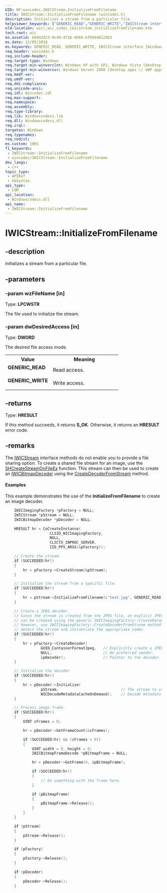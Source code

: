 ```yaml
---
UID: NF:wincodec.IWICStream.InitializeFromFilename
title: IWICStream::InitializeFromFilename (wincodec.h)
description: Initializes a stream from a particular file.
helpviewer_keywords: ["GENERIC_READ","GENERIC_WRITE","IWICStream interface [Windows Imaging Component]","InitializeFromFilename method","IWICStream.InitializeFromFilename","IWICStream::InitializeFromFilename","InitializeFromFilename","InitializeFromFilename method [Windows Imaging Component]","InitializeFromFilename method [Windows Imaging Component]","IWICStream interface","_wic_codec_iwicstream_initializefromfilename","wic._wic_codec_iwicstream_initializefromfilename","wincodec/IWICStream::InitializeFromFilename"]
old-location: wic\_wic_codec_iwicstream_initializefromfilename.htm
tech.root: wic
ms.assetid: b0942d23-9c49-4726-9d84-bf0d448124b3
ms.date: 12/05/2018
ms.keywords: GENERIC_READ, GENERIC_WRITE, IWICStream interface [Windows Imaging Component],InitializeFromFilename method, IWICStream.InitializeFromFilename, IWICStream::InitializeFromFilename, InitializeFromFilename, InitializeFromFilename method [Windows Imaging Component], InitializeFromFilename method [Windows Imaging Component],IWICStream interface, _wic_codec_iwicstream_initializefromfilename, wic._wic_codec_iwicstream_initializefromfilename, wincodec/IWICStream::InitializeFromFilename
req.header: wincodec.h
req.include-header: 
req.target-type: Windows
req.target-min-winverclnt: Windows XP with SP2, Windows Vista [desktop apps \| UWP apps]
req.target-min-winversvr: Windows Server 2008 [desktop apps \| UWP apps]
req.kmdf-ver: 
req.umdf-ver: 
req.ddi-compliance: 
req.unicode-ansi: 
req.idl: Wincodec.idl
req.max-support: 
req.namespace: 
req.assembly: 
req.type-library: 
req.lib: Windowscodecs.lib
req.dll: Windowscodecs.dll
req.irql: 
targetos: Windows
req.typenames: 
req.redist: 
ms.custom: 19H1
f1_keywords:
 - IWICStream::InitializeFromFilename
 - wincodec/IWICStream::InitializeFromFilename
dev_langs:
 - c++
topic_type:
 - APIRef
 - kbSyntax
api_type:
 - COM
api_location:
 - Windowscodecs.dll
api_name:
 - IWICStream::InitializeFromFilename
---
```


# IWICStream::InitializeFromFilename


## -description

Initializes a stream from a particular file.

## -parameters

### -param wzFileName [in]

Type: <b>LPCWSTR</b>

The file used to initialize the stream.

### -param dwDesiredAccess [in]

Type: <b>DWORD</b>

The desired file access mode.

<table>
<tr>
<th>Value</th>
<th>Meaning</th>
</tr>
<tr>
<td width="40%"><a id="GENERIC_READ"></a><a id="generic_read"></a><dl>
<dt><b>GENERIC_READ</b></dt>
</dl>
</td>
<td width="60%">
Read access.

</td>
</tr>
<tr>
<td width="40%"><a id="GENERIC_WRITE"></a><a id="generic_write"></a><dl>
<dt><b>GENERIC_WRITE</b></dt>
</dl>
</td>
<td width="60%">
Write access.

</td>
</tr>
</table>

## -returns

Type: <b>HRESULT</b>

If this method succeeds, it returns <b xmlns:loc="http://microsoft.com/wdcml/l10n">S_OK</b>. Otherwise, it returns an <b xmlns:loc="http://microsoft.com/wdcml/l10n">HRESULT</b> error code.

## -remarks

The <a href="/windows/desktop/api/wincodec/nn-wincodec-iwicstream">IWICStream</a> interface methods do not enable you to provide a file sharing option.
            To create a shared file stream for an image, use the <a href="/windows/desktop/api/shlwapi/nf-shlwapi-shcreatestreamonfileex">SHCreateStreamOnFileEx</a> function.
            This stream can then be used to create an <a href="/windows/desktop/api/wincodec/nn-wincodec-iwicbitmapdecoder">IWICBitmapDecoder</a> using the <a href="/windows/desktop/api/wincodec/nf-wincodec-iwicimagingfactory-createdecoderfromstream">CreateDecoderFromStream</a> method.
         


#### Examples

This example demonstrates the use of the <b>InitializeFromFilename</b> to create an image decoder.


```cpp
    IWICImagingFactory *pFactory = NULL;
    IWICStream *pStream = NULL;
    IWICBitmapDecoder *pDecoder = NULL;

    HRESULT hr = CoCreateInstance(
                    CLSID_WICImagingFactory,
                    NULL,
                    CLSCTX_INPROC_SERVER,
                    IID_PPV_ARGS(&pFactory));

    // Create the stream.
    if (SUCCEEDED(hr))
    {
        hr = pFactory->CreateStream(&pStream);
    }

    // Initialize the stream from a specific file.
    if (SUCCEEDED(hr))
    {
        hr = pStream->InitializeFromFilename(L"test.jpg", GENERIC_READ);
    }    

    // Create a JPEG decoder.
    // Since the stream is created from the JPEG file, an explicit JPEG decoder
    // can be created using the generic IWICImagingFactory::CreateDecoder method.
    // However, use IWICImagingFactory::CreateDecoderFromStream method to auto
    // detect the stream and instantiate the appropriate codec.  
    if (SUCCEEDED(hr))
    {        
        hr = pFactory->CreateDecoder(
                GUID_ContainerFormatJpeg,   // Explicitly create a JPEG decoder.
                NULL,                       // No preferred vendor.
                &pDecoder);                 // Pointer to the decoder.
    } 

    // Initialize the decoder
    if (SUCCEEDED(hr))
    {
        hr = pDecoder->Initialize(
                pStream,                            // The stream to use.
                WICDecodeMetadataCacheOnDemand);    // Decode metadata when needed.
    } 

    // Process image frame.
    if (SUCCEEDED(hr))
    {
        UINT cFrames = 0;

        hr = pDecoder->GetFrameCount(&cFrames);

        if (SUCCEEDED(hr) && (cFrames > 0))
        {
            UINT width = 0, height = 0;        
            IWICBitmapFrameDecode *pBitmapFrame = NULL;

            hr = pDecoder->GetFrame(0, &pBitmapFrame);

            if (SUCCEEDED(hr))
            {
                // Do something with the frame here.
            }

            if (pBitmapFrame)
            {
                pBitmapFrame->Release();
            }
        }
    } 

    if (pStream)
    {
        pStream->Release();
    }

    if (pFactory)
    {
        pFactory->Release();
    }

    if (pDecoder)
    {
        pDecoder->Release();
    }
```

